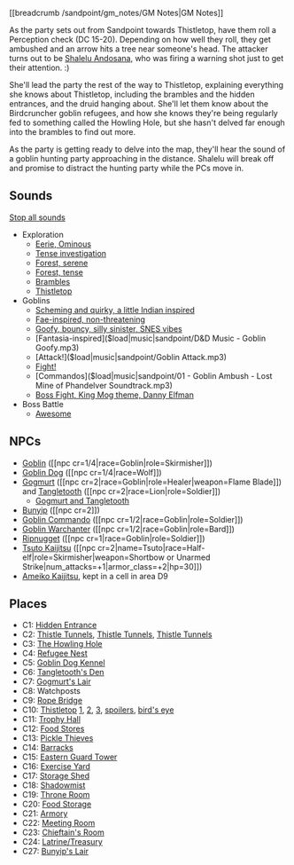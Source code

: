 [[breadcrumb /sandpoint/gm_notes/GM Notes|GM Notes]]

<script type="module">
    import {init_links} from "/static/js/common/visual_aid_backend.js";
    init_links();
</script>


As the party sets out from Sandpoint towards Thistletop, have them roll a Perception check (DC 15-20). Depending on how well they roll, they get ambushed and an arrow hits a tree near someone's head. The attacker turns out to be [Shalelu Andosana](^sandpoint/shalelu_andosana.jpg), who was firing a warning shot just to get their attention. :)

She'll lead the party the rest of the way to Thistletop, explaining everything she knows about Thistletop, including the brambles and the hidden entrances, and the druid hanging about. She'll let them know about the Birdcruncher goblin refugees, and how she knows they're being regularly fed to something called the Howling Hole, but she hasn't delved far enough into the brambles to find out more.

As the party is getting ready to delve into the map, they'll hear the sound of a goblin hunting party approaching in the distance. Shalelu will break off and promise to distract the hunting party while the PCs move in.

## Sounds

[Stop all sounds]($stop|all|none)

* Exploration
  * [Eerie, Ominous]($load|music|arr/BGM_EX2_Dan_D01.mp3)
  * [Tense investigation]($load|music|arr/BGM_EX2_EU_Dungeon.mp3)
  * [Forest, serene]($load|music|arr/BGM_Field_Gri_02.mp3)
  * [Forest, tense]($load|music|arr/BGM_ORCH_055-Landlords.mp3)
  * [Brambles]($load|music|arr/BGM_LoV_Boss04.mp3)
  * [Thistletop]($load|music|arr/BGM_EX3_MYC_03.mp3)
* Goblins
  * [Scheming and quirky, a little Indian inspired]($load|music|arr/BGM_Field_BanColony_Kobold.mp3)
  * [Fae-inspired, non-threatening]($load|music|arr/BGM_Field_BanColony_Sylph.mp3)
  * [Goofy, bouncy, silly sinister, SNES vibes]($load|music|arr/BGM_EX2_AOZ_Battle03.mp3)
  * [Fantasia-inspired]($load|music|sandpoint/D&D Music - Goblin Goofy.mp3)
  * [Attack!]($load|music|sandpoint/Goblin Attack.mp3)
  * [Fight!]($load|music|arr/BGM_Event_Enkidu.mp3)
  * [Commandos]($load|music|sandpoint/01 - Goblin Ambush - Lost Mine of Phandelver Soundtrack.mp3)
  * [Boss Fight, King Mog theme, Danny Elfman]($load|music|arr/BGM_Ban_Moogle_Goku.mp3)
* Boss Battle
  * [Awesome]($load|music|arr/BGM_EX2_Dan_D11.mp3)

## NPCs

* [Goblin](^sandpoint/goblin_2.png) ([[npc cr=1/4|race=Goblin|role=Skirmisher]])
* [Goblin Dog](^sandpoint/goblin_dog.jpg) ([[npc cr=1/4|race=Wolf]])
* [Gogmurt](^sandpoint/gogmurt.jpg) ([[npc cr=2|race=Goblin|role=Healer|weapon=Flame Blade]]) and [Tangletooth](^sandpoint/tangletooth.jpg) ([[npc cr=2|race=Lion|role=Soldier]])
  * [Gogmurt and Tangletooth](^sandpoint/gogmurt_and_tangletooth.png)
* [Bunyip](^sandpoint/bunyip.png) ([[npc cr=2]])
* [Goblin Commando](^sandpoint/goblin_rider.jpg) ([[npc cr=1/2|race=Goblin|role=Soldier]])
* [Goblin Warchanter](^sandpoint/goblin_warsinger.jpg) ([[npc cr=1/2|race=Goblin|role=Bard]])
* [Ripnugget](^sandpoint/ripnugget.jpg) ([[npc cr=1|race=Goblin|role=Soldier]])
* [Tsuto Kaijitsu](^sandpoint/tsuto_kaijitsu.jpg) ([[npc cr=2|name=Tsuto|race=Half-elf|role=Skirmisher|weapon=Shortbow or Unarmed Strike|num_attacks=+1|armor_class=+2|hp=30]])
* [Ameiko Kaijitsu](^sandpoint/ameiko_kaijitsu_2.jpg), kept in a cell in area D9

## Places

* C1: [Hidden Entrance](^sandpoint/brambles_hidden_entrance.png)
* C2: [Thistle Tunnels](^sandpoint/thistle_tunnels_1.png), [Thistle Tunnels](^sandpoint/thistle_tunnels_2.png), [Thistle Tunnels](^sandpoint/thistle_tunnels_3.png) 
* C3: [The Howling Hole](^sandpoint/howling_hole.png)
* C4: [Refugee Nest](^sandpoint/refugee_nest.png)
* C5: [Goblin Dog Kennel](^sandpoint/goblin_dog_kennel.png)
* C6: [Tangletooth's Den](^sandpoint/tangletooths_den.png)
* C7: [Gogmurt's Lair](^sandpoint/gogmurts_lair.png)
* C8: Watchposts
* C9: [Rope Bridge](^sandpoint/thistletop_rope_bridge.png)
* C10: [Thistletop](^sandpoint/thistletop_minecraft.jpg) [1](^sandpoint/thistletop_1.png), [2](^sandpoint/thistletop_2.png), [3](^sandpoint/thistletop_3.png), [spoilers](^sandpoint/thistletop_spoilers.jpg), [bird's eye](^sandpoint/thistletop_birds_eye.jpg)
* C11: [Trophy Hall](^sandpoint/thistletop_tropy_hall.png)
* C12: [Food Stores](^sandpoint/thistletop_food_stores.png)
* C13: [Pickle Thieves](^sandpoint/thistletop_guard_tower.png)
* C14: [Barracks](^sandpoint/thistletop_barracks.png)
* C15: [Eastern Guard Tower](^sandpoint/thistletop_guard_tower.png)
* C16: [Exercise Yard](^sandpoint/thistletop_exercise_yard.png)
* C17: [Storage Shed](^sandpoint/thistletop_storage_shed.png)
* C18: [Shadowmist](^sandpoint/shadowmist.png)
* C19: [Throne Room](^sandpoint/thistletop_throne_room.png)
* C20: [Food Storage](^sandpoint/thistletop_food_storage.png)
* C21: [Armory](^sandpoint/thistletop_armory.png)
* C22: [Meeting Room](^sandpoint/thistletop_meeting_room.png)
* C23: [Chieftain's Room](^sandpoint/thistletop_chieftains_room.png)
* C24: [Latrine/Treasury](^sandpoint/thistletop_treasury.png)
* C27: [Bunyip's Lair](^sandpoint/thistletop_bunyips_lair.png)
